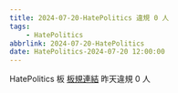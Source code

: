 ```yaml
---
title: 2024-07-20-HatePolitics 違規 0 人
tags:
    - HatePolitics
abbrlink: 2024-07-20-HatePolitics
date: HatePolitics-2024-07-20 12:00:00
---
```

HatePolitics 板 [板規連結](https://www.ptt.cc/bbs/HatePolitics/M.1617115262.A.D60.html)
昨天違規 0 人
